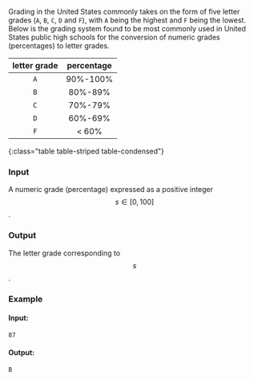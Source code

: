 Grading in the United States commonly takes on the form of five letter grades (`A`, `B`, `C`, `D` and `F`), with `A` being the highest and `F` being the lowest. Below is the grading system found to be most commonly used in United States public high schools for the conversion of numeric grades (percentages) to letter grades.

| letter grade | percentage |
|:------------:|:----------:|
| `A` | 90%-100% |
| `B` | 80%-89% |
| `C` | 70%-79% |
| `D` | 60%-69% |
| `F` | < 60% |
{:class="table table-striped table-condensed"}

### Input

A numeric grade (percentage) expressed as a positive integer $$s \in [0, 100]$$.

### Output

The letter grade corresponding to $$s$$.

### Example

#### Input:

```
87
```

#### Output:

```
B
```
